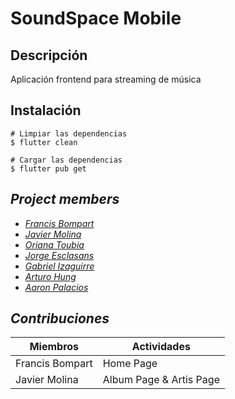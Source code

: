 # SoundSpace Mobile

## Descripción
Aplicación frontend para streaming de música

## Instalación
```
# Limpiar las dependencias
$ flutter clean

# Cargar las dependencias
$ flutter pub get
```
##  <i>Project members <i>

- [Francis Bompart](https://github.com/fransbompart)
- [Javier Molina](https://github.com/jav1212)
- [Oriana Toubia](https://github.com/ovtoubia)
- [Jorge Esclasans](https://github.com/Jstarturo)
- [Gabriel Izaguirre](https://github.com/IzaeI)
- [Arturo Hung](https://github.com/ahungm)
- [Aaron Palacios](https://github.com/APalaciosQ)

## Contribuciones

| Miembros | Actividades |
| -------- | -------- |
| Francis Bompart   | Home Page |
| Javier Molina   | Album Page & Artis Page |

